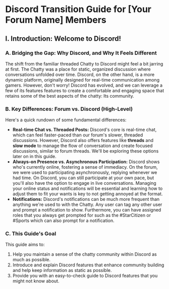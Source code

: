 # Discord Transition Guide for [Your Forum Name] Members

## I. Introduction: Welcome to Discord!

### A. Bridging the Gap: Why Discord, and Why It Feels Different

The shift from the familiar threaded Chatty to Discord might feel a bit jarring at first. The Chatty was a place for static, organized discussion where conversations unfolded over time. Discord, on the other hand, is a more dynamic platform, originally designed for real-time communication among gamers. However, don't worry! Discord has evolved, and we can leverage a few of its features features to create a comfortable and engaging space that retains some of the best aspects of the chatty: Its community.

### B. Key Differences: Forum vs. Discord (High-Level)

Here's a quick rundown of some fundamental differences:

* **Real-time Chat vs. Threaded Posts:** Discord's core is real-time chat, which can feel faster-paced than our forum's slower, threaded discussions. However, Discord also offers features like **threads** and **slow mode** to manage the flow of conversation and create focused discussions, similar to forum threads. We'll be exploring these options later on in this guide.
* **Always-on Presence vs. Asynchronous Participation:** Discord shows who's currently online, fostering a sense of immediacy. On the forum, we were used to participating asynchronously, replying whenever we had time. On Discord, you can still participate at your own pace, but you'll also have the option to engage in live conversations. Managing your online status and notifications will be essential and learning how to adjust them to fit your wants is key to not getting annoyed at the format.
* **Notifications:** Discord's notifications can be much more frequent than anything we're used to with the Chatty. Any user can tag any other user and prompt a notification to show. Furthermore, you can have assigned roles that you always get prompted for such as the #StarCitizen or #Sports which can also prompt for a notification.

### C. This Guide's Goal

This guide aims to:

1. Help you maintain a sense of the chatty community within Discord as much as possible.
2. Introduce and explain Discord features that enhance community building and help keep information as static as possible.
3. Provide you with an easy-to-check guide to Discord features that you might not know about.